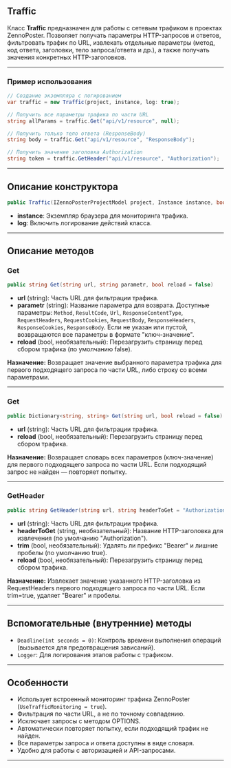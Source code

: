 

## Traffic

Класс **Traffic** предназначен для работы с сетевым трафиком в проектах ZennoPoster. Позволяет получать параметры HTTP-запросов и ответов, фильтровать трафик по URL, извлекать отдельные параметры (метод, код ответа, заголовки, тело запроса/ответа и др.), а также получать значения конкретных HTTP-заголовков.

---

### Пример использования

```csharp
// Создание экземпляра с логированием
var traffic = new Traffic(project, instance, log: true);

// Получить все параметры трафика по части URL
string allParams = traffic.Get("api/v1/resource", null);

// Получить только тело ответа (ResponseBody)
string body = traffic.Get("api/v1/resource", "ResponseBody");

// Получить значение заголовка Authorization
string token = traffic.GetHeader("api/v1/resource", "Authorization");
```


---

## Описание конструктора

```csharp
public Traffic(IZennoPosterProjectModel project, Instance instance, bool log = false)
```

- **instance**: Экземпляр браузера для мониторинга трафика.
- **log**: Включить логирование действий класса.

---

## Описание методов

### Get

```csharp
public string Get(string url, string parametr, bool reload = false)
```

- **url** (string): Часть URL для фильтрации трафика.
- **parametr** (string): Название параметра для возврата. Доступные параметры:
`Method`, `ResultCode`, `Url`, `ResponseContentType`,
`RequestHeaders`, `RequestCookies`, `RequestBody`,
`ResponseHeaders`, `ResponseCookies`, `ResponseBody`.
Если не указан или пустой, возвращаются все параметры в формате "ключ-значение".
- **reload** (bool, необязательный): Перезагрузить страницу перед сбором трафика (по умолчанию false).

**Назначение:**
Возвращает значение выбранного параметра трафика для первого подходящего запроса по части URL, либо строку со всеми параметрами.

---

### Get

```csharp
public Dictionary<string, string> Get(string url, bool reload = false)
```

- **url** (string): Часть URL для фильтрации трафика.
- **reload** (bool, необязательный): Перезагрузить страницу перед сбором трафика.

**Назначение:**
Возвращает словарь всех параметров (ключ-значение) для первого подходящего запроса по части URL.
Если подходящий запрос не найден — повторяет попытку.

---

### GetHeader

```csharp
public string GetHeader(string url, string headerToGet = "Authorization", bool trim = true, bool reload = false)
```

- **url** (string): Часть URL для фильтрации трафика.
- **headerToGet** (string, необязательный): Название HTTP-заголовка для извлечения (по умолчанию "Authorization").
- **trim** (bool, необязательный): Удалять ли префикс "Bearer" и лишние пробелы (по умолчанию true).
- **reload** (bool, необязательный): Перезагрузить страницу перед сбором трафика.

**Назначение:**
Извлекает значение указанного HTTP-заголовка из RequestHeaders первого подходящего запроса по части URL.
Если trim=true, удаляет "Bearer" и пробелы.

---

## Вспомогательные (внутренние) методы

- `Deadline(int seconds = 0)`: Контроль времени выполнения операций (вызывается для предотвращения зависаний).
- `Logger`: Для логирования этапов работы с трафиком.

---

## Особенности

- Использует встроенный мониторинг трафика ZennoPoster (`UseTrafficMonitoring = true`).
- Фильтрация по части URL, а не по точному совпадению.
- Исключает запросы с методом OPTIONS.
- Автоматически повторяет попытку, если подходящий трафик не найден.
- Все параметры запроса и ответа доступны в виде словаря.
- Удобно для работы с авторизацией и API-запросами.

---


